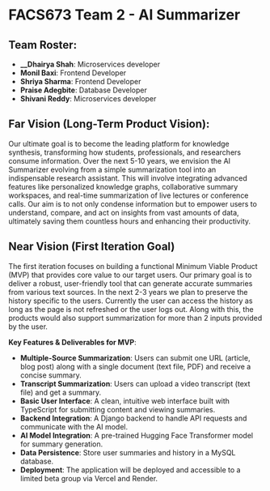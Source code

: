 # FACS673 Team 2 - AI Summarizer

## Team Roster:

* **__Dhairya Shah**: Microservices developer
* **Monil Baxi**: Frontend Developer
* **Shriya Sharma**: Frontend Developer
* **Praise Adegbite**: Database Developer
* **Shivani Reddy**: Microservices developer

## Far Vision (Long-Term Product Vision):

Our ultimate goal is to become the leading platform for knowledge synthesis, transforming how students, professionals, and researchers consume information. Over the next 5-10 years, we envision the AI Summarizer evolving from a simple summarization tool into an indispensable research assistant. This will involve integrating advanced features like personalized knowledge graphs, collaborative summary workspaces, and real-time summarization of live lectures or conference calls. Our aim is to not only condense information but to empower users to understand, compare, and act on insights from vast amounts of data, ultimately saving them countless hours and enhancing their productivity. 

## Near Vision (First Iteration Goal)

The first iteration focuses on building a functional Minimum Viable Product (MVP) that provides core value to our target users. Our primary goal is to deliver a robust, user-friendly tool that can generate accurate summaries from various text sources. In the next 2-3 years we plan to preserve the history specific to the users. Currently the user can access the history as long as the page is not refreshed or the user logs out. Along with this, the products would also support summarization for more than 2 inputs provided by the user.

**Key Features & Deliverables for MVP**:
* **Multiple-Source Summarization**: Users can submit one URL (article, blog post) along with a single document (text file, PDF) and receive a concise summary.
* **Transcript Summarization**: Users can upload a video transcript (text file) and get a summary.
* **Basic User Interface**: A clean, intuitive web interface built with TypeScript for submitting content and viewing summaries.
* **Backend Integration**: A Django backend to handle API requests and communicate with the AI model.
* **AI Model Integration**: A pre-trained Hugging Face Transformer model for summary generation.
* **Data Persistence**: Store user summaries and history in a MySQL database.
* **Deployment**: The application will be deployed and accessible to a limited beta group via Vercel and Render.






